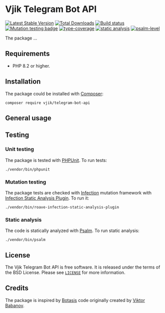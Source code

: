 # Vjik Telegram Bot API

[![Latest Stable Version](https://poser.pugx.org/vjik/_____/v/stable.png)](https://packagist.org/packages/vjik/_____)
[![Total Downloads](https://poser.pugx.org/vjik/_____/downloads.png)](https://packagist.org/packages/vjik/_____)
[![Build status](https://github.com/vjik/_____/workflows/build/badge.svg)](https://github.com/vjik/_____/actions?query=workflow%3Abuild)
[![Mutation testing badge](https://img.shields.io/endpoint?style=flat&url=https%3A%2F%2Fbadge-api.stryker-mutator.io%2Fgithub.com%2Fvjik%2F_____%2Fmaster)](https://dashboard.stryker-mutator.io/reports/github.com/vjik/_____/master)
[![type-coverage](https://shepherd.dev/github/vjik/_____/coverage.svg)](https://shepherd.dev/github/vjik/_____)
[![static analysis](https://github.com/vjik/_____/workflows/static%20analysis/badge.svg)](https://github.com/vjik/_____/actions?query=workflow%3A%22static+analysis%22)
[![psalm-level](https://shepherd.dev/github/vjik/_____/level.svg)](https://shepherd.dev/github/vjik/_____)

The package ...

## Requirements

- PHP 8.2 or higher.

## Installation

The package could be installed with [Composer](https://getcomposer.org/download/):

```shell
composer require vjik/telegram-bot-api
```

## General usage

## Testing

### Unit testing

The package is tested with [PHPUnit](https://phpunit.de/). To run tests:

```shell
./vendor/bin/phpunit
```

### Mutation testing

The package tests are checked with [Infection](https://infection.github.io/) mutation framework with
[Infection Static Analysis Plugin](https://github.com/Roave/infection-static-analysis-plugin). To run it:

```shell
./vendor/bin/roave-infection-static-analysis-plugin
```

### Static analysis

The code is statically analyzed with [Psalm](https://psalm.dev/). To run static analysis:

```shell
./vendor/bin/psalm
```

## License

The Vjik Telegram Bot API is free software. It is released under the terms of the BSD License.
Please see [`LICENSE`](./LICENSE.md) for more information.

## Credits

The package is inspired by [Botasis](https://github.com/botasis) code originally created 
by [Viktor Babanov](https://github.com/viktorprogger).
